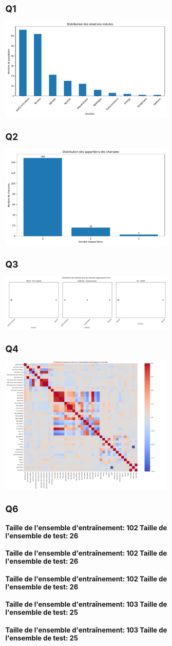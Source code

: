 
# Q1
![img.png](img.png)

# Q2
![img_1.png](img_1.png)

# Q3
![img_2.png](img_2.png)

# Q4
![img_3.png](img_3.png)

# Q6
Taille de l'ensemble d'entraînement: 102
Taille de l'ensemble de test: 26
---
Taille de l'ensemble d'entraînement: 102
Taille de l'ensemble de test: 26
---
Taille de l'ensemble d'entraînement: 102
Taille de l'ensemble de test: 26
---
Taille de l'ensemble d'entraînement: 103
Taille de l'ensemble de test: 25
---
Taille de l'ensemble d'entraînement: 103
Taille de l'ensemble de test: 25
---
